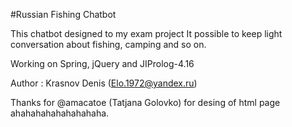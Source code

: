 #Russian Fishing Chatbot

This chatbot designed to my exam project 
It possible to keep light conversation about fishing, camping and so on.

Working on Spring, jQuery and JIProlog-4.16

Author : Krasnov Denis (Elo.1972@yandex.ru)

Thanks for @amacatoe (Tatjana Golovko) 
for desing of html page ahahahahahahahahaha.